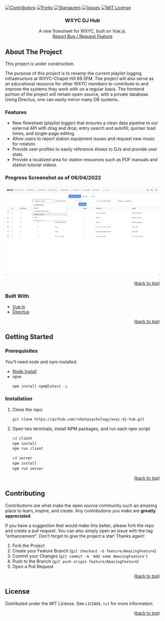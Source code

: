 <div id="top"></div>
<!--
*** Thanks for checking out the Best-README-Template. If you have a suggestion
*** that would make this better, please fork the repo and create a pull request
*** or simply open an issue with the tag "enhancement".
*** Don't forget to give the project a star!
*** Thanks again! Now go create something AMAZING! :D
-->



<!-- PROJECT SHIELDS -->
<!--
*** I'm using markdown "reference style" links for readability.
*** Reference links are enclosed in brackets [ ] instead of parentheses ( ).
*** See the bottom of this document for the declaration of the reference variables
*** for contributors-url, forks-url, etc. This is an optional, concise syntax you may use.
*** https://www.markdownguide.org/basic-syntax/#reference-style-links
-->
[![Contributors][contributors-shield]][contributors-url]
[![Forks][forks-shield]][forks-url]
[![Stargazers][stars-shield]][stars-url]
[![Issues][issues-shield]][issues-url]
[![MIT License][license-shield]][license-url]
<!-- [![LinkedIn][linkedin-shield]][linkedin-url] -->



<!-- PROJECT LOGO -->
<!-- <br /> -->
<!-- <div align="center">
  <a href="https://github.com/robotpsychology/wxyc-dj-hub">
    <img src="readme/logo.png" alt="Logo" width="80" height="80">
  </a> -->

<h3 align="center">WXYC DJ Hub</h3>

  <p align="center">
    A new flowsheet for WXYC, built on Vue.js.
    <br />
<!--     <a href="https://github.com/robotpsychology/wxyc-dj-hub"><strong>Explore the docs »</strong></a>
    <br />
    <br />
    <a href="https://github.com/robotpsychology/wxyc-dj-hub">View Demo</a>
    · -->
    <a href="https://github.com/robotpsychology/wxyc-dj-hub/issues">Report Bug / Request Feature</a>

  </p>
</div>



<!-- TABLE OF CONTENTS -->
<!-- <details>
  <summary>Table of Contents</summary>
  <ol>
    <li>
      <a href="#about-the-project">About The Project</a>
      <ul>
        <li><a href="#built-with">Built With</a></li>
      </ul>
    </li>
    <li>
      <a href="#getting-started">Getting Started</a>
      <ul>
        <li><a href="#prerequisites">Prerequisites</a></li>
        <li><a href="#installation">Installation</a></li>
      </ul>
    </li>
    <li><a href="#usage">Usage</a></li>
    <li><a href="#roadmap">Roadmap</a></li>
    <li><a href="#contributing">Contributing</a></li>
    <li><a href="#license">License</a></li>
    <li><a href="#contact">Contact</a></li>
    <li><a href="#acknowledgments">Acknowledgments</a></li>
  </ol>
</details> -->



<!-- ABOUT THE PROJECT -->
## About The Project
<p>This project is under construction.</p>

<p>The purpose of this project is to revamp the current playlist logging infrastructure at WXYC-Chapel Hill 89.3FM. The project will also serve as an educational resource for other WXYC members to contribute to and improve the systems they work with on a regular basis. The frontend portion of the project will remain open-source, with a private database. Using Directus, one can easily mirror many DB systems.
</p>

### Features

* New flowsheet (playlist logger) that ensures a clean data pipeline to our external API with drag and drop, entry search and autofill, quicker load times, and single-page editing.
* Allow users to report station equipment issues and request new music for rotation.
* Provide user profiles to easily reference shows to DJs and provide user stats.
* Provide a localized area for station resources such as PDF manuals and station tutorial videos.

<h3 align="left">Progress Screenshot as of 06/04/2022</h3>

![WXYC DJ Hub Progress Screen Shot][product-screenshot]

<p align="right">(<a href="#top">back to top</a>)</p>


### Built With

* [Vue.js](https://vuejs.org/)
* [Directus](https://directus.io/)

<p align="right">(<a href="#top">back to top</a>)</p>



<!-- GETTING STARTED -->
## Getting Started


### Prerequisites

You'll need node and npm installed.

* [Node Install](https://nodejs.dev/learn/how-to-install-nodejs)
* npm
  ```sh
  npm install npm@latest -g
  ```

### Installation

1. Clone the repo
   ```sh
   git clone https://github.com/robotpsychology/wxyc-dj-hub.git
   ```
2. Open two terminals, install NPM packages, and run each npm script
   ```sh
   cd client
   npm install
   npm run client
   ```
   ```sh
   cd server
   npm install
   npm run server
   ```

<p align="right">(<a href="#top">back to top</a>)</p>



<!-- USAGE EXAMPLES -->
<!-- ## Usage

Use this space to show useful examples of how a project can be used. Additional screenshots, code examples and demos work well in this space. You may also link to more resources.

_For more examples, please refer to the [Documentation](https://example.com)_

<p align="right">(<a href="#top">back to top</a>)</p>

 -->

<!-- ROADMAP -->
<!-- ## Roadmap

- [ ] Feature 1
- [ ] Feature 2
- [ ] Feature 3
    - [ ] Nested Feature

See the [open issues](https://github.com/github_username/repo_name/issues) for a full list of proposed features (and known issues).

<p align="right">(<a href="#top">back to top</a>)</p>
 -->


<!-- CONTRIBUTING -->
## Contributing

Contributions are what make the open source community such an amazing place to learn, inspire, and create. Any contributions you make are **greatly appreciated**.

If you have a suggestion that would make this better, please fork the repo and create a pull request. You can also simply open an issue with the tag "enhancement".
Don't forget to give the project a star! Thanks again!

1. Fork the Project
2. Create your Feature Branch (`git checkout -b feature/AmazingFeature`)
3. Commit your Changes (`git commit -m 'Add some AmazingFeature'`)
4. Push to the Branch (`git push origin feature/AmazingFeature`)
5. Open a Pull Request

<p align="right">(<a href="#top">back to top</a>)</p>



<!-- LICENSE -->
## License

Distributed under the MIT License. See `LICENSE.txt` for more information.

<p align="right">(<a href="#top">back to top</a>)</p>



<!-- CONTACT -->
<!-- ## Contact

Ali Alrabeah - [@twitter_handle](https://twitter.com/twitter_handle) - email@email_client.com

Project Link: [https://github.com/robotpsychology/wxyc-dj-hub](https://github.com/robotpsychology/wxyc-dj-hub)

<p align="right">(<a href="#top">back to top</a>)</p> -->



<!-- ACKNOWLEDGMENTS -->
<!-- ## Acknowledgments

* []()
* []()
* []()

<p align="right">(<a href="#top">back to top</a>)</p>


 -->
<!-- MARKDOWN LINKS & IMAGES -->
<!-- https://www.markdownguide.org/basic-syntax/#reference-style-links -->
[contributors-shield]: https://img.shields.io/github/contributors/robotpsychology/wxyc-dj-hub.svg?style=for-the-badge
[contributors-url]: https://github.com/robotpsychology/repo_name/graphs/contributors
[forks-shield]: https://img.shields.io/github/forks/robotpsychology/wxyc-dj-hub.svg?style=for-the-badge
[forks-url]: https://github.com/robotpsychology/wxyc-dj-hub/network/members
[stars-shield]: https://img.shields.io/github/stars/robotpsychology/wxyc-dj-hub.svg?style=for-the-badge
[stars-url]: https://github.com/robotpsychology/wxyc-dj-hub/stargazers
[issues-shield]: https://img.shields.io/github/issues/robotpsychology/wxyc-dj-hub.svg?style=for-the-badge
[issues-url]: https://github.com/robotpsychology/wxyc-dj-hub/issues
[license-shield]: https://img.shields.io/github/license/robotpsychology/wxyc-dj-hub.svg?style=for-the-badge
[license-url]: https://github.com/robotpsychology/wxyc-dj-hub/blob/master/LICENSE.txt
<!-- [linkedin-shield]: https://img.shields.io/badge/-LinkedIn-black.svg?style=for-the-badge&logo=linkedin&colorB=555
[linkedin-url]: https://linkedin.com/in/linkedin_username -->
[product-screenshot]: readme/screenshot.png
